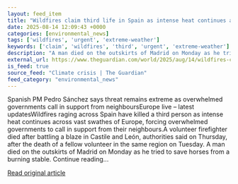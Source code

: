 ```yaml
---
layout: feed_item
title: "Wildfires claim third life in Spain as intense heat continues across Europe"
date: 2025-08-14 12:09:43 +0000
categories: [environmental_news]
tags: ['wildfires', 'urgent', 'extreme-weather']
keywords: ['claim', 'wildfires', 'third', 'urgent', 'extreme-weather']
description: "A man died on the outskirts of Madrid on Monday as he tried to save horses from a burning stable"
external_url: https://www.theguardian.com/world/2025/aug/14/wildfires-claim-third-life-in-spain-as-intense-heat-continues-across-europe
is_feed: true
source_feed: "Climate crisis | The Guardian"
feed_category: "environmental_news"
---
```


Spanish PM Pedro Sánchez says threat remains extreme as overwhelmed governments call in support from neighboursEurope live – latest updatesWildfires raging across Spain have killed a third person as intense heat continues across vast swathes of Europe, forcing overwhelmed governments to call in support from their neighbours.A volunteer firefighter died after battling a blaze in Castile and León, authorities said on Thursday, after the death of a fellow volunteer in the same region on Tuesday. A man died on the outskirts of Madrid on Monday as he tried to save horses from a burning stable. Continue reading...

[Read original article](https://www.theguardian.com/world/2025/aug/14/wildfires-claim-third-life-in-spain-as-intense-heat-continues-across-europe)
